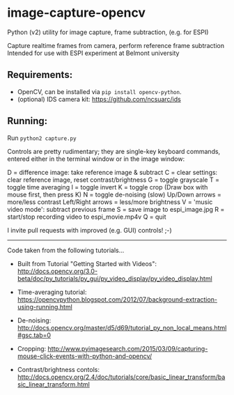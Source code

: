 # image-capture-opencv
Python (v2) utility for image capture, frame subtraction, (e.g. for ESPI)


Capture realtime frames from camera, perform reference frame subtraction
Intended for use with ESPI experiment at Belmont university

## Requirements:
 * OpenCV, can be installed via `pip install opencv-python`. 
 * (optional) IDS camera kit: https://github.com/ncsuarc/ids

## Running:
Run `python2 capture.py`

Controls are pretty rudimentary; they are single-key keyboard commands, entered either in the terminal window or in the image window:

   D = difference image: take reference image & subtract
   C = clear settings: clear reference image, reset contrast/brightness
   G = toggle grayscale
   T = toggle time averaging
   I = toggle invert
   K = toggle crop (Draw box with mouse first, then press K)
   N = toggle de-noising (slow)
   Up/Down arrows = more/less contrast
   Left/Right arrows = less/more brightness
   V = 'music video mode': subtract previous frame
   S = save image to espi_image.jpg
   R = start/stop recording video to espi_movie.mp4v
   Q = quit

I invite pull requests with improved (e.g. GUI) controls! ;-)

<hr>
Code taken from the following tutorials...

  * Built from Tutorial "Getting Started with Videos": http://docs.opencv.org/3.0-beta/doc/py_tutorials/py_gui/py_video_display/py_video_display.html
  *  Time-averaging tutorial: https://opencvpython.blogspot.com/2012/07/background-extraction-using-running.html

  * De-noising: http://docs.opencv.org/master/d5/d69/tutorial_py_non_local_means.html#gsc.tab=0

  * Cropping: http://www.pyimagesearch.com/2015/03/09/capturing-mouse-click-events-with-python-and-opencv/

  * Contrast/brightness contols: http://docs.opencv.org/2.4/doc/tutorials/core/basic_linear_transform/basic_linear_transform.html
